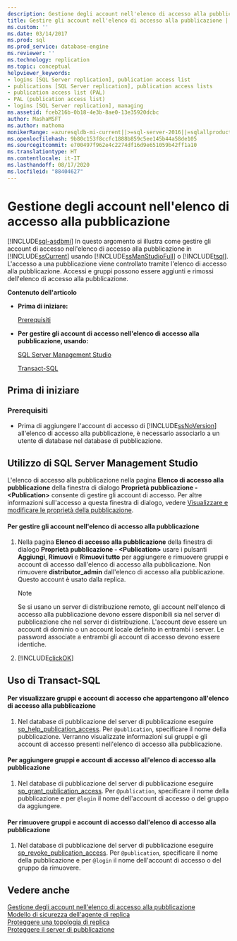 ```yaml
---
description: Gestione degli account nell'elenco di accesso alla pubblicazione
title: Gestire gli account nell'elenco di accesso alla pubblicazione | Microsoft Docs
ms.custom: ''
ms.date: 03/14/2017
ms.prod: sql
ms.prod_service: database-engine
ms.reviewer: ''
ms.technology: replication
ms.topic: conceptual
helpviewer_keywords:
- logins [SQL Server replication], publication access list
- publications [SQL Server replication], publication access lists
- publication access list (PAL)
- PAL (publication access list)
- logins [SQL Server replication], managing
ms.assetid: fceb216b-0b18-4e3b-8ae0-13e35920dcbc
author: MashaMSFT
ms.author: mathoma
monikerRange: =azuresqldb-mi-current||>=sql-server-2016||=sqlallproducts-allversions
ms.openlocfilehash: 9b80c153f8ccfc1888b859c5ee145b44a58de105
ms.sourcegitcommit: e700497f962e4c2274df16d9e651059b42ff1a10
ms.translationtype: HT
ms.contentlocale: it-IT
ms.lasthandoff: 08/17/2020
ms.locfileid: "88404627"
---
```

# <a name="manage-logins-in-the-publication-access-list"></a>Gestione degli account nell'elenco di accesso alla pubblicazione
[!INCLUDE[sql-asdbmi](../../../includes/applies-to-version/sql-asdbmi.md)]
  In questo argomento si illustra come gestire gli account di accesso nell'elenco di accesso alla pubblicazione in [!INCLUDE[ssCurrent](../../../includes/sscurrent-md.md)] usando [!INCLUDE[ssManStudioFull](../../../includes/ssmanstudiofull-md.md)] o [!INCLUDE[tsql](../../../includes/tsql-md.md)]. L'accesso a una pubblicazione viene controllato tramite l'elenco di accesso alla pubblicazione. Accessi e gruppi possono essere aggiunti e rimossi dell'elenco di accesso alla pubblicazione.  
  
 **Contenuto dell'articolo**  
  
-   **Prima di iniziare:**  
  
     [Prerequisiti](#Prerequisites)  
  
-   **Per gestire gli account di accesso nell'elenco di accesso alla pubblicazione, usando:**  
  
     [SQL Server Management Studio](#SSMSProcedure)  
  
     [Transact-SQL](#TsqlProcedure)  
  
##  <a name="before-you-begin"></a><a name="BeforeYouBegin"></a> Prima di iniziare  
  
###  <a name="prerequisites"></a><a name="Prerequisites"></a> Prerequisiti  
  
-   Prima di aggiungere l'account di accesso di [!INCLUDE[ssNoVersion](../../../includes/ssnoversion-md.md)] all'elenco di accesso alla pubblicazione, è necessario associarlo a un utente di database nel database di pubblicazione.  
  
##  <a name="using-sql-server-management-studio"></a><a name="SSMSProcedure"></a> Utilizzo di SQL Server Management Studio  
 L'elenco di accesso alla pubblicazione nella pagina **Elenco di accesso alla pubblicazione** della finestra di dialogo **Proprietà pubblicazione - \<Publication>** consente di gestire gli account di accesso. Per altre informazioni sull'accesso a questa finestra di dialogo, vedere [Visualizzare e modificare le proprietà della pubblicazione](../../../relational-databases/replication/publish/view-and-modify-publication-properties.md).  
  
#### <a name="to-manage-logins-in-the-pal"></a>Per gestire gli account nell'elenco di accesso alla pubblicazione  
  
1.  Nella pagina **Elenco di accesso alla pubblicazione** della finestra di dialogo **Proprietà pubblicazione - \<Publication>** usare i pulsanti **Aggiungi**, **Rimuovi**  e **Rimuovi tutto** per aggiungere e rimuovere gruppi e account di accesso dall'elenco di accesso alla pubblicazione. Non rimuovere **distributor_admin** dall'elenco di accesso alla pubblicazione. Questo account è usato dalla replica.  
  
    > [!NOTE]  
    >  Se si usano un server di distribuzione remoto, gli account nell'elenco di accesso alla pubblicazione devono essere disponibili sia nel server di pubblicazione che nel server di distribuzione. L'account deve essere un account di dominio o un account locale definito in entrambi i server. Le password associate a entrambi gli account di accesso devono essere identiche.  
  
2.  [!INCLUDE[clickOK](../../../includes/clickok-md.md)]  
  
##  <a name="using-transact-sql"></a><a name="TsqlProcedure"></a> Uso di Transact-SQL  
  
#### <a name="to-view-groups-and-logins-that-belong-to-the-pal"></a>Per visualizzare gruppi e account di accesso che appartengono all'elenco di accesso alla pubblicazione  
  
1.  Nel database di pubblicazione del server di pubblicazione eseguire [sp_help_publication_access](../../../relational-databases/system-stored-procedures/sp-help-publication-access-transact-sql.md). Per `@publication`, specificare il nome della pubblicazione. Verranno visualizzate informazioni sui gruppi e gli account di accesso presenti nell'elenco di accesso alla pubblicazione.  
  
#### <a name="to-add-groups-and-logins-to-the-pal"></a>Per aggiungere gruppi e account di accesso all'elenco di accesso alla pubblicazione  
  
1.  Nel database di pubblicazione del server di pubblicazione eseguire [sp_grant_publication_access](../../../relational-databases/system-stored-procedures/sp-grant-publication-access-transact-sql.md). Per `@publication`, specificare il nome della pubblicazione e per `@login` il nome dell'account di accesso o del gruppo da aggiungere.  
  
#### <a name="to-remove-groups-and-logins-from-the-pal"></a>Per rimuovere gruppi e account di accesso dall'elenco di accesso alla pubblicazione  
  
1.  Nel database di pubblicazione del server di pubblicazione eseguire [sp_revoke_publication_access](../../../relational-databases/system-stored-procedures/sp-revoke-publication-access-transact-sql.md). Per `@publication`, specificare il nome della pubblicazione e per `@login` il nome dell'account di accesso o del gruppo da rimuovere.  
  
## <a name="see-also"></a>Vedere anche  
 [Gestione degli account nell'elenco di accesso alla pubblicazione](../../../relational-databases/replication/security/manage-logins-in-the-publication-access-list.md)   
 [Modello di sicurezza dell'agente di replica](../../../relational-databases/replication/security/replication-agent-security-model.md)   
 [Proteggere una topologia di replica](../../../relational-databases/replication/security/view-and-modify-replication-security-settings.md)   
 [Proteggere il server di pubblicazione](../../../relational-databases/replication/security/secure-the-publisher.md)  
  
  
